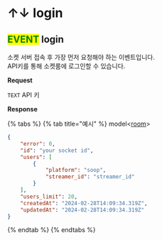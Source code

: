 # ↑↓ login

## <mark style="color:green;">EVENT</mark>  login

소켓 서버 접속 후 가장 먼저 요청해야 하는 이벤트입니다.\
API키를 통해 소켓룸에 로그인할 수 있습니다.

**Request**

`TEXT` API 키



**Response**

{% tabs %}
{% tab title="예시" %}
model<[room](../../models/room.md)>

```json
{
    "error": 0,
    "id": "your socket id",
    "users": [
        {
            "platform": "soop",
            "streamer_id": "streamer_id"
        }
    ],
    "users_limit": 20,
    "createdAt": "2024-02-28T14:09:34.319Z",
    "updatedAt": "2024-02-28T14:09:34.319Z"
}
```
{% endtab %}
{% endtabs %}

